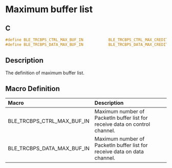 # Maximum buffer list

## C

```c
#define BLE_TRCBPS_CTRL_MAX_BUF_IN           BLE_TRCBPS_CTRL_MAX_CREDITS
#define BLE_TRCBPS_DATA_MAX_BUF_IN           BLE_TRCBPS_DATA_MAX_CREDITS
```

## Description

The definition of maximum buffer list.

## Macro Definition

|Macro|Description|
|:---|:---|
|BLE_TRCBPS_CTRL_MAX_BUF_IN|Maximum number of PacketIn buffer list for receive data on control channel.| 
|BLE_TRCBPS_DATA_MAX_BUF_IN|Maximum number of PacketIn buffer list for receive data on data channel.|
